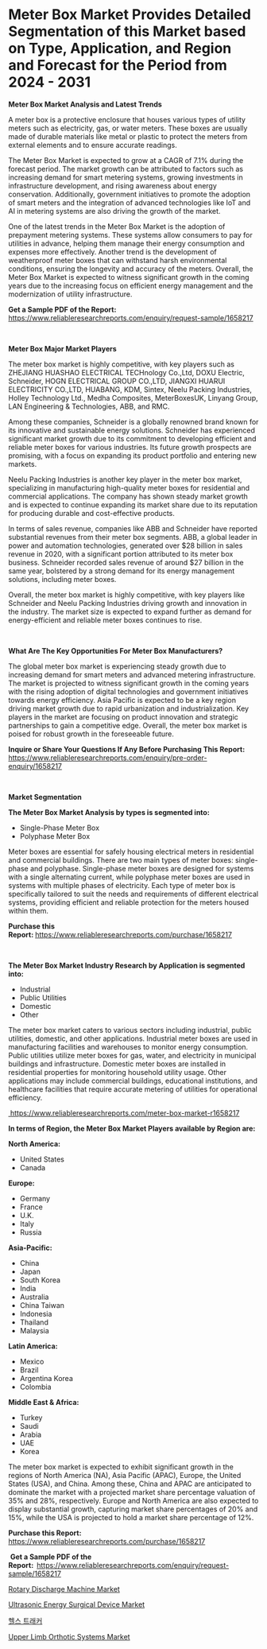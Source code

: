 <p><h1>Meter Box Market Provides Detailed Segmentation of this Market based on Type, Application, and Region and Forecast for the Period from 2024 - 2031</h1></p><p><strong>Meter Box Market Analysis and Latest Trends</strong></p>
<p><p>A meter box is a protective enclosure that houses various types of utility meters such as electricity, gas, or water meters. These boxes are usually made of durable materials like metal or plastic to protect the meters from external elements and to ensure accurate readings.</p><p>The Meter Box Market is expected to grow at a CAGR of 7.1% during the forecast period. The market growth can be attributed to factors such as increasing demand for smart metering systems, growing investments in infrastructure development, and rising awareness about energy conservation. Additionally, government initiatives to promote the adoption of smart meters and the integration of advanced technologies like IoT and AI in metering systems are also driving the growth of the market.</p><p>One of the latest trends in the Meter Box Market is the adoption of prepayment metering systems. These systems allow consumers to pay for utilities in advance, helping them manage their energy consumption and expenses more effectively. Another trend is the development of weatherproof meter boxes that can withstand harsh environmental conditions, ensuring the longevity and accuracy of the meters. Overall, the Meter Box Market is expected to witness significant growth in the coming years due to the increasing focus on efficient energy management and the modernization of utility infrastructure.</p></p>
<p><strong>Get a Sample PDF of the Report:&nbsp;</strong> <a href="https://www.reliableresearchreports.com/enquiry/request-sample/1658217">https://www.reliableresearchreports.com/enquiry/request-sample/1658217</a></p>
<p>&nbsp;</p>
<p><strong>Meter Box Major Market Players</strong></p>
<p><p>The meter box market is highly competitive, with key players such as ZHEJIANG HUASHAO ELECTRICAL TECHnology Co.,Ltd, DOXU Electric, Schneider, HOGN ELECTRICAL GROUP CO.,LTD, JIANGXI HUARUI ELECTRICITY CO.,LTD, HUABANG, KDM, Sintex, Neelu Packing Industries, Holley Technology Ltd., Medha Composites, MeterBoxesUK, Linyang Group, LAN Engineering & Technologies, ABB, and RMC. </p><p>Among these companies, Schneider is a globally renowned brand known for its innovative and sustainable energy solutions. Schneider has experienced significant market growth due to its commitment to developing efficient and reliable meter boxes for various industries. Its future growth prospects are promising, with a focus on expanding its product portfolio and entering new markets.</p><p>Neelu Packing Industries is another key player in the meter box market, specializing in manufacturing high-quality meter boxes for residential and commercial applications. The company has shown steady market growth and is expected to continue expanding its market share due to its reputation for producing durable and cost-effective products.</p><p>In terms of sales revenue, companies like ABB and Schneider have reported substantial revenues from their meter box segments. ABB, a global leader in power and automation technologies, generated over $28 billion in sales revenue in 2020, with a significant portion attributed to its meter box business. Schneider recorded sales revenue of around $27 billion in the same year, bolstered by a strong demand for its energy management solutions, including meter boxes.</p><p>Overall, the meter box market is highly competitive, with key players like Schneider and Neelu Packing Industries driving growth and innovation in the industry. The market size is expected to expand further as demand for energy-efficient and reliable meter boxes continues to rise.</p></p>
<p>&nbsp;</p>
<p><strong>What Are The Key Opportunities For Meter Box Manufacturers?</strong></p>
<p><p>The global meter box market is experiencing steady growth due to increasing demand for smart meters and advanced metering infrastructure. The market is projected to witness significant growth in the coming years with the rising adoption of digital technologies and government initiatives towards energy efficiency. Asia Pacific is expected to be a key region driving market growth due to rapid urbanization and industrialization. Key players in the market are focusing on product innovation and strategic partnerships to gain a competitive edge. Overall, the meter box market is poised for robust growth in the foreseeable future.</p></p>
<p><strong>Inquire or Share Your Questions If Any Before Purchasing This Report:</strong> <a href="https://www.reliableresearchreports.com/enquiry/pre-order-enquiry/1658217">https://www.reliableresearchreports.com/enquiry/pre-order-enquiry/1658217</a></p>
<p>&nbsp;</p>
<p><strong>Market Segmentation</strong></p>
<p><strong>The Meter Box Market Analysis by types is segmented into:</strong></p>
<p><ul><li>Single-Phase Meter Box</li><li>Polyphase Meter Box</li></ul></p>
<p><p>Meter boxes are essential for safely housing electrical meters in residential and commercial buildings. There are two main types of meter boxes: single-phase and polyphase. Single-phase meter boxes are designed for systems with a single alternating current, while polyphase meter boxes are used in systems with multiple phases of electricity. Each type of meter box is specifically tailored to suit the needs and requirements of different electrical systems, providing efficient and reliable protection for the meters housed within them.</p></p>
<p><strong>Purchase this Report:&nbsp;</strong><a href="https://www.reliableresearchreports.com/purchase/1658217">https://www.reliableresearchreports.com/purchase/1658217</a></p>
<p>&nbsp;</p>
<p><strong>The Meter Box Market Industry Research by Application is segmented into:</strong></p>
<p><ul><li>Industrial</li><li>Public Utilities</li><li>Domestic</li><li>Other</li></ul></p>
<p><p>The meter box market caters to various sectors including industrial, public utilities, domestic, and other applications. Industrial meter boxes are used in manufacturing facilities and warehouses to monitor energy consumption. Public utilities utilize meter boxes for gas, water, and electricity in municipal buildings and infrastructure. Domestic meter boxes are installed in residential properties for monitoring household utility usage. Other applications may include commercial buildings, educational institutions, and healthcare facilities that require accurate metering of utilities for operational efficiency.</p></p>
<p><a href="https://www.reliableresearchreports.com/meter-box-market-r1658217">&nbsp;https://www.reliableresearchreports.com/meter-box-market-r1658217</a></p>
<p><strong>In terms of Region, the Meter Box Market Players available by Region are:</strong></p>
<p>
    <p> <strong> North America: </strong>
        <ul>
            <li>United States</li>
            <li>Canada</li>
        </ul>
        </p> 
    <p> <strong> Europe: </strong>
        <ul>
            <li>Germany</li>
            <li>France</li>
            <li>U.K.</li>
            <li>Italy</li>
            <li>Russia</li>
        </ul>
        </p> 
    <p> <strong> Asia-Pacific: </strong>
        <ul>
            <li>China</li>
            <li>Japan</li>
            <li>South Korea</li>
            <li>India</li>
            <li>Australia</li>
            <li>China Taiwan</li>
            <li>Indonesia</li>
            <li>Thailand</li>
            <li>Malaysia</li>
        </ul>
        </p> 
    <p> <strong> Latin America: </strong>
        <ul>
            <li>Mexico</li>
            <li>Brazil</li>
            <li>Argentina Korea</li>
            <li>Colombia</li>
        </ul>
        </p> 
    <p> <strong> Middle East & Africa: </strong>
        <ul>
            <li>Turkey</li>
            <li>Saudi</li>
            <li>Arabia</li>
            <li>UAE</li>
            <li>Korea</li>
        </ul>
    </p>
    </p>
<p><p>The meter box market is expected to exhibit significant growth in the regions of North America (NA), Asia Pacific (APAC), Europe, the United States (USA), and China. Among these, China and APAC are anticipated to dominate the market with a projected market share percentage valuation of 35% and 28%, respectively. Europe and North America are also expected to display substantial growth, capturing market share percentages of 20% and 15%, while the USA is projected to hold a market share percentage of 12%.</p></p>
<p><strong>Purchase this Report: </strong><a href="https://www.reliableresearchreports.com/purchase/1658217">https://www.reliableresearchreports.com/purchase/1658217</a></p>
<p>&nbsp;<strong>Get a Sample PDF of the Report:&nbsp;&nbsp;</strong><a href="https://www.reliableresearchreports.com/enquiry/request-sample/1658217">https://www.reliableresearchreports.com/enquiry/request-sample/1658217</a></p>
<p><strong></strong></p>
<p><p><a href="https://github.com/JameTravis/Market-Research-Report-List-4/blob/main/rotary-discharge-machine-market.md">Rotary Discharge Machine Market</a></p><p><a href="https://www.linkedin.com/pulse/ultrasonic-energy-surgical-device-market-size-reveals-best-sw2pe?trackingId=PtldybVraELlEVy6n6AFRA%3D%3D">Ultrasonic Energy Surgical Device Market</a></p><p><a href="https://medium.com/@kasandrarempel/%ED%97%AC%EC%8A%A4-%ED%8A%B8%EB%9E%98%EC%BB%A4-%EC%8B%9C%EC%9E%A5%EC%9D%80-%EC%8B%9C%EC%9E%A5-%EC%A0%90%EC%9C%A0%EC%9C%A8-%EA%B7%9C%EB%AA%A8-%EB%B0%8F-2031%EB%85%84%EA%B9%8C%EC%A7%80%EC%9D%98-%EC%98%88%EC%83%81-%EC%98%88%EC%B8%A1%EC%97%90-%EC%B4%88%EC%A0%90%EC%9D%84-%EB%A7%9E%EC%B6%A5%EB%8B%88%EB%8B%A4-9a8a73ee6ec6">헬스 트래커</a></p><p><a href="https://www.linkedin.com/pulse/upper-limb-orthotic-systems-market-insight-trends-growth-forecasted-li1le?trackingId=9Jje%2BT4DUZGlxoi8MhaakQ%3D%3D">Upper Limb Orthotic Systems Market</a></p></p>
